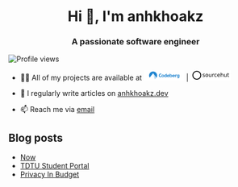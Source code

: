 <h1 align="center">Hi 👋, I'm anhkhoakz</h1>
<h3 align="center">A passionate software engineer</h3>

![Profile views](https://komarev.com/ghpvc/?username=anhkhoakz&label=Profile%20views&color=0e75b6&style=flat)

-   👨‍💻 All of my projects are available at [![Codeberg](imgs/codeberg.svg)](https://codeberg.org/anhkhoakz/) | [![Codeberg](imgs/sourcehut.svg) ](https://sr.ht/~anhkhoakz/)

-   📝 I regularly write articles on [anhkhoakz.dev](https://anhkhoakz.dev/)

-   📫 Reach me via [email](mailto:snugness_atlantic236@aleeas.com)

## Blog posts

<!-- BLOG-POST-LIST:START -->

-   [Now](https://www.anhkhoakz.dev/now/)
-   [TDTU Student Portal](https://www.anhkhoakz.dev/blog/hethongtdtu/)
-   [Privacy In Budget](https://www.anhkhoakz.dev/blog/privacy-in-budget/)
<!-- BLOG-POST-LIST:END -->
